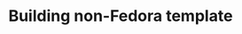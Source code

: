 ---
lang: en
layout: doc
redirect_from:
- /doc/building-non-fedora-template/
- /en/doc/building-non-fedora-template/
- /doc/BuildingNonFedoraTemplate/
- /wiki/BuildingNonFedoraTemplate/
redirect_to: https://forum.qubes-os.org/t/18972
ref: 117
title: Building non-Fedora template
---